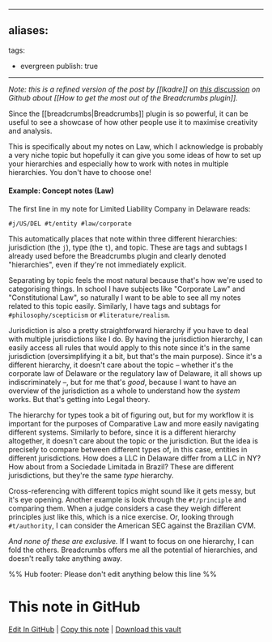 
---
aliases: 
- 
tags:
- evergreen
publish: true
---

*Note: this is a refined version of the post by [[lkadre]] on [this discussion](https://github.com/SkepticMystic/breadcrumbs/discussions/175) on Github about [[How to get the most out of the Breadcrumbs plugin]].*

Since the [[breadcrumbs|Breadcrumbs]] plugin is so powerful, it can be useful to see a showcase of how other people use it to maximise creativity and analysis. 

This is specifically about my notes on Law, which I acknowledge is probably a very niche topic but hopefully it can give you some ideas of how to set up your hierarchies and especially how to work with notes in multiple hierarchies. You don't have to choose one!

#### Example: Concept notes (Law)

The first line in my note for Limited Liability Company in Delaware reads:

`#j/US/DEL #t/entity #law/corporate `

This automatically places that note within three different hierarchies: jurisdiction (the `j`), type (the `t`), and topic. These are tags and subtags I already used before the Breadcrumbs plugin and clearly denoted "hierarchies", even if they're not immediately explicit. 

Separating by topic feels the most natural because that's how we're used to categorising things. In school I have subjects like "Corporate Law" and "Constitutional Law", so naturally I want to be able to see all my notes related to this topic easily. Similarly, I have tags and subtags for `#philosophy/scepticism` or `#literature/realism`.

Jurisdiction is also a pretty straightforward hierarchy if you have to deal with multiple jurisdictions like I do. By having the jurisdiction hierarchy, I can easily access all rules that would apply to this note since it's in the same jurisdiction (oversimplifying it a bit, but that's the main purpose). Since it's a different hierarchy, it doesn't care about the topic – whether it's the corporate law of Delaware or the regulatory law of Delaware, it all shows up indiscriminately –, but for me that's *good*, because I want to have an overview of the jurisdiction as a whole to understand how the *system* works. But that's getting into Legal theory.

The hierarchy for types took a bit of figuring out, but for my workflow it is important for the purposes of Comparative Law and more easily navigating different systems. Similarly to before, since it is a different hierarchy altogether, it doesn't care about the topic or the jurisdiction. But the idea is precisely to compare between different types of, in this case, entities in different jurisdictions. How does a LLC in Delaware differ from a LLC in NY? How about from a Sociedade Limitada in Brazil? These are different jurisdictions, but they're the same *type* hierarchy.

Cross-referencing with different topics might sound like it gets messy, but it's eye opening. Another example is look through the `#t/principle` and comparing them. When a judge considers a case they weigh different principles just like this, which is a nice exercise. Or, looking through `#t/authority`, I can consider the American SEC against the Brazilian CVM. 

*And none of these are exclusive.* If I want to focus on one hierarchy, I can fold the others. Breadcrumbs offers me all the potential of hierarchies, and doesn't really take anything away.

%% Hub footer: Please don't edit anything below this line %%

# This note in GitHub

<span class="git-footer">[Edit In GitHub](https://github.dev/obsidian-community/obsidian-hub/blob/main/03%20-%20Showcases%20%26%20Templates/Plugin%20Showcases/Breadcrumbs%20for%20Comparative%20Law.md "git-hub-edit-note") | [Copy this note](https://raw.githubusercontent.com/obsidian-community/obsidian-hub/main/03%20-%20Showcases%20%26%20Templates/Plugin%20Showcases/Breadcrumbs%20for%20Comparative%20Law.md "git-hub-copy-note") | [Download this vault](https://github.com/obsidian-community/obsidian-hub/archive/refs/heads/main.zip "git-hub-download-vault") </span>
